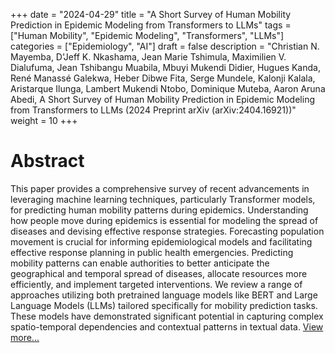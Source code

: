 +++
date = "2024-04-29"
title = "A Short Survey of Human Mobility Prediction in Epidemic Modeling from Transformers to LLMs"
tags = ["Human Mobility", "Epidemic Modeling", "Transformers", "LLMs"]
categories = ["Epidemiology", "AI"]
draft = false
description = "Christian N. Mayemba, D'Jeff K. Nkashama, Jean Marie Tshimula, Maximilien V. Dialufuma, Jean Tshibangu Muabila, Mbuyi Mukendi Didier, Hugues Kanda, René Manassé Galekwa, Heber Dibwe Fita, Serge Mundele, Kalonji Kalala, Aristarque Ilunga, Lambert Mukendi Ntobo, Dominique Muteba, Aaron Aruna Abedi, A Short Survey of Human Mobility Prediction in Epidemic Modeling from Transformers to LLMs (2024 Preprint arXiv (arXiv:2404.16921))"
weight = 10
+++






# Abstract
This paper provides a comprehensive survey of recent advancements in leveraging machine learning techniques, particularly Transformer models, for predicting human mobility patterns during epidemics. Understanding how people move during epidemics is essential for modeling the spread of diseases and devising effective response strategies. Forecasting population movement is crucial for informing epidemiological models and facilitating effective response planning in public health emergencies. Predicting mobility patterns can enable authorities to better anticipate the geographical and temporal spread of diseases, allocate resources more efficiently, and implement targeted interventions. We review a range of approaches utilizing both pretrained language models like BERT and Large Language Models (LLMs) tailored specifically for mobility prediction tasks. These models have demonstrated significant potential in capturing complex spatio-temporal dependencies and contextual patterns in textual data. [View more...](https://arxiv.org/pdf/2404.16921)
